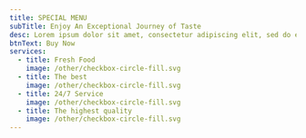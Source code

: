 ```yaml
---
title: SPECIAL MENU
subTitle: Enjoy An Exceptional Journey of Taste
desc: Lorem ipsum dolor sit amet, consectetur adipiscing elit, sed do eiusmod tempor incididunt ut labore et dolore magna aliqua. Ut enim ad minim veniam, quis nostrud exercitation ullamco laboris.
btnText: Buy Now
services:
  - title: Fresh Food
    image: /other/checkbox-circle-fill.svg
  - title: The best
    image: /other/checkbox-circle-fill.svg
  - title: 24/7 Service
    image: /other/checkbox-circle-fill.svg
  - title: The highest quality
    image: /other/checkbox-circle-fill.svg
---
```

